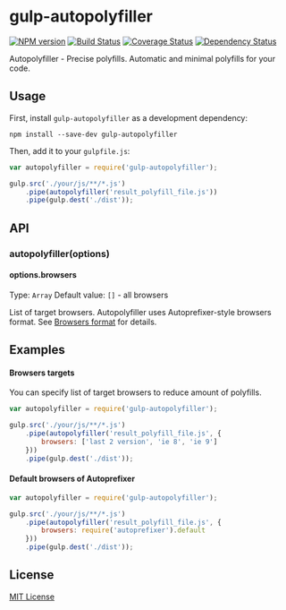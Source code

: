 # gulp-autopolyfiller

[![NPM version][npm-image]][npm-url] [![Build Status][travis-image]][travis-url]  [![Coverage Status][coveralls-image]][coveralls-url] [![Dependency Status][depstat-image]][depstat-url]

Autopolyfiller - Precise polyfills. Automatic and minimal polyfills for your code.

## Usage

First, install `gulp-autopolyfiller` as a development dependency:

```shell
npm install --save-dev gulp-autopolyfiller
```

Then, add it to your `gulpfile.js`:

```js
var autopolyfiller = require('gulp-autopolyfiller');

gulp.src('./your/js/**/*.js')
	.pipe(autopolyfiller('result_polyfill_file.js'))
	.pipe(gulp.dest('./dist'));
```

## API

### autopolyfiller(options)

#### options.browsers
Type: `Array`
Default value: `[]` - all browsers

List of target browsers. Autopolyfiller uses Autoprefixer-style browsers format.
See [Browsers format](https://github.com/ai/autoprefixer#browsers) for details.

## Examples

#### Browsers targets

You can specify list of target browsers to reduce amount of polyfills.

```js
var autopolyfiller = require('gulp-autopolyfiller');

gulp.src('./your/js/**/*.js')
	.pipe(autopolyfiller('result_polyfill_file.js', {
        browsers: ['last 2 version', 'ie 8', 'ie 9']
    }))
	.pipe(gulp.dest('./dist'));
```

#### Default browsers of Autoprefixer

```js
var autopolyfiller = require('gulp-autopolyfiller');

gulp.src('./your/js/**/*.js')
	.pipe(autopolyfiller('result_polyfill_file.js', {
		browsers: require('autoprefixer').default
	}))
	.pipe(gulp.dest('./dist'));
```

## License

[MIT License](http://en.wikipedia.org/wiki/MIT_License)

[npm-url]: https://npmjs.org/package/gulp-autopolyfiller
[npm-image]: https://badge.fury.io/js/gulp-autopolyfiller.png

[travis-url]: http://travis-ci.org/azproduction/gulp-autopolyfiller
[travis-image]: https://secure.travis-ci.org/azproduction/gulp-autopolyfiller.png?branch=master

[coveralls-url]: https://coveralls.io/r/azproduction/gulp-autopolyfiller
[coveralls-image]: https://coveralls.io/repos/azproduction/gulp-autopolyfiller/badge.png

[depstat-url]: https://gemnasium.com/azproduction/grunt-autopolyfiller
[depstat-image]: https://gemnasium.com/azproduction/grunt-autopolyfiller.png
